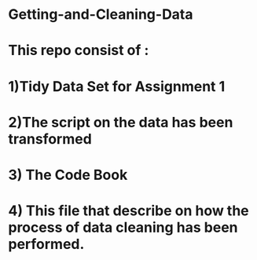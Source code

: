 # Getting-and-Cleaning-Data
# This repo consist of :
# 1)Tidy Data Set for Assignment 1 
# 2)The script on the data has been transformed
# 3) The Code Book
# 4) This file that describe on how the process of data cleaning has been performed.

